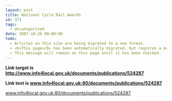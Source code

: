 ```yaml
---
layout: post
title: National Cycle Rail Awards
id: 371
tags:
  - Uncategorized
date: 2007-10-26 00:00:00
todo:
  - Articles on this site are being migrated to a new format.
  - <b>This page</b> has been automatically migrated, but requires a manual check-&amp;-tune to ensure the format and links all work as expected.
  - This message will remain on this page until it has been checked.
---
```


**Link target is http://www.info4local.gov.uk/documents/publications/524287**

**Link text is www.info4local.gov.uk:80/documents/publications/524287**

www.info4local.gov.uk:80/documents/publications/524287
